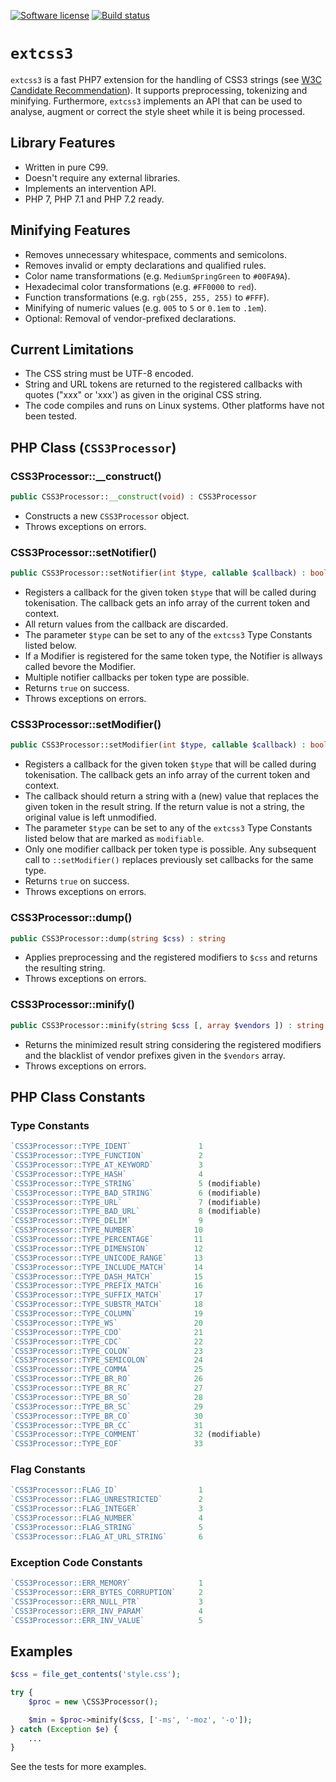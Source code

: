 [![Software license][ico-license]](LICENSE)
[![Build status][ico-travis]][link-travis]

# `extcss3`

`extcss3` is a fast PHP7 extension for the handling of CSS3 strings (see
[W3C Candidate Recommendation](https://www.w3.org/TR/css-syntax-3/)). It supports
preprocessing, tokenizing and minifying. Furthermore, `extcss3` implements an API
that can be used to analyse, augment or correct the style sheet while it is being
processed.

## Library Features

* Written in pure C99.
* Doesn't require any external libraries.
* Implements an intervention API.
* PHP 7, PHP 7.1 and PHP 7.2 ready.

## Minifying Features

* Removes unnecessary whitespace, comments and semicolons.
* Removes invalid or empty declarations and qualified rules.
* Color name transformations (e.g. `MediumSpringGreen` to `#00FA9A`).
* Hexadecimal color transformations (e.g. `#FF0000` to `red`).
* Function transformations (e.g. `rgb(255, 255, 255)` to `#FFF`).
* Minifying of numeric values (e.g. `005` to `5` or `0.1em` to `.1em`).
* Optional: Removal of vendor-prefixed declarations.

## Current Limitations

* The CSS string must be UTF-8 encoded.
* String and URL tokens are returned to the registered callbacks with quotes ("xxx"
  or 'xxx') as given in the original CSS string.
* The code compiles and runs on Linux systems. Other platforms have not been tested.

## PHP Class (`CSS3Processor`)

### CSS3Processor::__construct()

```php
public CSS3Processor::__construct(void) : CSS3Processor
```

* Constructs a new `CSS3Processor` object.
* Throws exceptions on errors.

### CSS3Processor::setNotifier()

```php
public CSS3Processor::setNotifier(int $type, callable $callback) : bool
```

* Registers a callback for the given token `$type` that will be called
  during tokenisation. The callback gets an info array of the current
  token and context.
* All return values from the callback are discarded.
* The parameter `$type` can be set to any of the `extcss3` Type Constants
  listed below.
* If a Modifier is registered for the same token type, the Notifier is
  allways called bevore the Modifier.
* Multiple notifier callbacks per token type are possible.
* Returns `true` on success.
* Throws exceptions on errors.

### CSS3Processor::setModifier()

```php
public CSS3Processor::setModifier(int $type, callable $callback) : bool
```

* Registers a callback for the given token `$type` that will be called during tokenisation.
  The callback gets an info array of the current token and context.
* The callback should return a string with a (new) value that replaces the given
  token in the result string. If the return value is not a string, the original
  value is left unmodified.
* The parameter `$type` can be set to any of the `extcss3` Type Constants listed
  below that are marked as `modifiable`.
* Only one modifier callback per token type is possible. Any subsequent call to
  `::setModifier()` replaces previously set callbacks for the same type.
* Returns `true` on success.
* Throws exceptions on errors.

### CSS3Processor::dump()

```php
public CSS3Processor::dump(string $css) : string
```

* Applies preprocessing and the registered modifiers to `$css` and returns the
  resulting string.
* Throws exceptions on errors.

### CSS3Processor::minify()

```php
public CSS3Processor::minify(string $css [, array $vendors ]) : string
```

* Returns the minimized result string considering the registered modifiers and the
  blacklist of vendor prefixes given in the `$vendors` array.
* Throws exceptions on errors.

## PHP Class Constants

### Type Constants

```php
`CSS3Processor::TYPE_IDENT`               1
`CSS3Processor::TYPE_FUNCTION`            2
`CSS3Processor::TYPE_AT_KEYWORD`          3
`CSS3Processor::TYPE_HASH`                4
`CSS3Processor::TYPE_STRING`              5 (modifiable)
`CSS3Processor::TYPE_BAD_STRING`          6 (modifiable)
`CSS3Processor::TYPE_URL`                 7 (modifiable)
`CSS3Processor::TYPE_BAD_URL`             8 (modifiable)
`CSS3Processor::TYPE_DELIM`               9
`CSS3Processor::TYPE_NUMBER`             10
`CSS3Processor::TYPE_PERCENTAGE`         11
`CSS3Processor::TYPE_DIMENSION`          12
`CSS3Processor::TYPE_UNICODE_RANGE`      13
`CSS3Processor::TYPE_INCLUDE_MATCH`      14
`CSS3Processor::TYPE_DASH_MATCH`         15
`CSS3Processor::TYPE_PREFIX_MATCH`       16
`CSS3Processor::TYPE_SUFFIX_MATCH`       17
`CSS3Processor::TYPE_SUBSTR_MATCH`       18
`CSS3Processor::TYPE_COLUMN`             19
`CSS3Processor::TYPE_WS`                 20
`CSS3Processor::TYPE_CDO`                21
`CSS3Processor::TYPE_CDC`                22
`CSS3Processor::TYPE_COLON`              23
`CSS3Processor::TYPE_SEMICOLON`          24
`CSS3Processor::TYPE_COMMA`              25
`CSS3Processor::TYPE_BR_RO`              26
`CSS3Processor::TYPE_BR_RC`              27
`CSS3Processor::TYPE_BR_SO`              28
`CSS3Processor::TYPE_BR_SC`              29
`CSS3Processor::TYPE_BR_CO`              30
`CSS3Processor::TYPE_BR_CC`              31
`CSS3Processor::TYPE_COMMENT`            32 (modifiable)
`CSS3Processor::TYPE_EOF`                33
```

### Flag Constants

```php
`CSS3Processor::FLAG_ID`                  1
`CSS3Processor::FLAG_UNRESTRICTED`        2
`CSS3Processor::FLAG_INTEGER`             3
`CSS3Processor::FLAG_NUMBER`              4
`CSS3Processor::FLAG_STRING`              5
`CSS3Processor::FLAG_AT_URL_STRING`       6
```

### Exception Code Constants

```php
`CSS3Processor::ERR_MEMORY`               1
`CSS3Processor::ERR_BYTES_CORRUPTION`     2
`CSS3Processor::ERR_NULL_PTR`             3
`CSS3Processor::ERR_INV_PARAM`            4
`CSS3Processor::ERR_INV_VALUE`            5
```

## Examples

```php
$css = file_get_contents('style.css');

try {
    $proc = new \CSS3Processor();

    $min = $proc->minify($css, ['-ms', '-moz', '-o']);
} catch (Exception $e) {
    ...
}
```

See the tests for more examples.

[ico-license]: https://img.shields.io/github/license/mashape/apistatus.svg
[ico-travis]: https://travis-ci.org/sevenval/php-ext-css.svg?branch=master
[link-travis]: https://travis-ci.org/sevenval/php-ext-css
